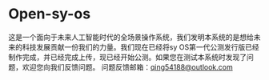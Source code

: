 # Open-sy-os
这是一个面向于未来人工智能时代的全场景操作系统，我们发明本系统的是想给未来的科技发展贡献一份我们的力量。我们现在已经将sy OS第一代公测发行版已经制作完成，并已经完成上传，现已经开始公测。如果您在测试本系统时发现了问题，欢迎您向我们反馈问题。
问题反馈邮箱：qing54188@outlook.com

